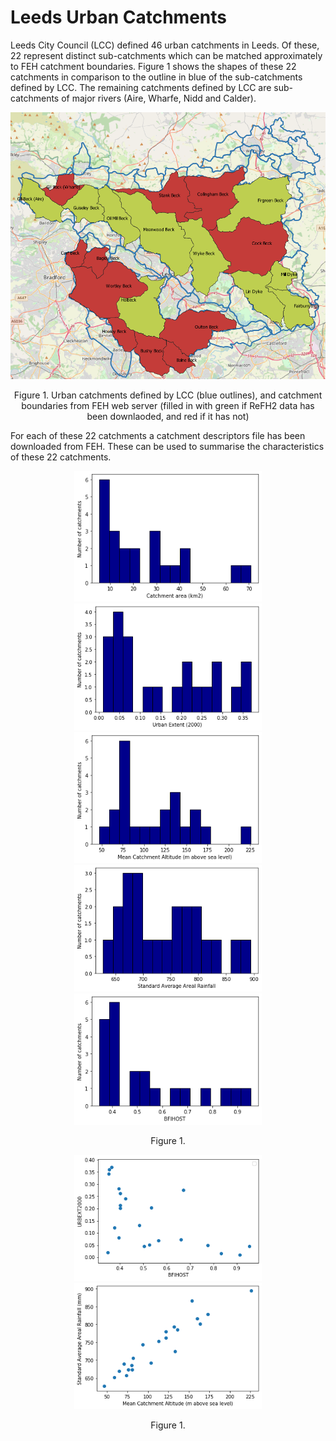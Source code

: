 # Leeds Urban Catchments

Leeds City Council (LCC) defined 46 urban catchments in Leeds. Of these, 22 represent distinct sub-catchments which can be matched approximately to FEH catchment boundaries. Figure 1 shows the shapes of these 22 catchments in comparison to the outline in blue of the sub-catchments defined by LCC. The remaining catchments defined by LCC are sub-catchments of major rivers (Aire, Wharfe, Nidd and Calder). 

<p align="center">
  <img src="Figs/Catchments_matching_FEH.PNG" width="700"  />  
<p align="center"> Figure 1. Urban catchments defined by LCC (blue outlines), and catchment boundaries from FEH web server (filled in with green if ReFH2 data has been downlaoded, and red if it has not) <p align="center">
  
For each of these 22 catchments a catchment descriptors file has been downloaded from FEH. These can be used to summarise the characteristics of these 22 catchments.   

<p align="center">
  <img src="Figs/Catchments_matching_FEH_Area.PNG" width="300"  />  
  <img src="Figs/Catchments_matching_FEH_Urbext.PNG" width="300"  />  
   <img src="Figs/Catchments_matching_FEH_Altitude.PNG" width="300"  /> 
   <img src="Figs/Catchments_matching_FEH_SAAR.PNG" width="300"  />   
   <img src="Figs/Catchments_matching_FEH_BFIHOST.PNG" width="300"  />     
<p align="center"> Figure 1. <p align="center">

<p align="center">
  <img src="Figs/Catchments_matching_FEH_BFIHOSTvsURBEXT.PNG" width="300"  />  
  <img src="Figs/Catchments_matching_FEH_SAARvsALTBAR.PNG" width="300"  />  
<p align="center"> Figure 1. <p align="center">

